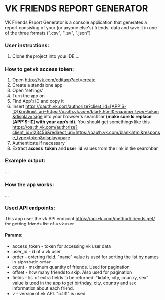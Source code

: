 # VK FRIENDS REPORT GENERATOR
VK Friends Report Generator is a console application that generates a report consisting of your (or anyone else's) friends' data and save it in one of the three formats (".csv", ".tsv", ".json")



### User instructions:
1. Clone the project into your IDE
   ...

### How to get vk access token:
1. Open https://vk.com/editapp?act=create
2. Create a standalone app
3. Open 'settings'
4. Turn the app on
5. Find App's ID and copy it
6. Insert https://oauth.vk.com/authorize?client_id=[APP'S-ID]&redirect_uri=https://oauth.vk.com/blank.html&response_type=token&display=page into your browser's searchbar __(make sure to replace [APP'S-ID] with your app's id).__
   You should get somethings like this https://oauth.vk.com/authorize?client_id=123456&redirect_uri=https://oauth.vk.com/blank.html&response_type=token&display=page
8. Authenticate if necessary
9. Extract __access_token__ and __user_id__ values from the link in the searchbar

### Example output:
...


### How the app works:
...


### Used API endpoints:
This app uses the vk API endpoint https://api.vk.com/method/friends.get/ for getting friends list of a vk user.
#### Params:
 * access_token - token for accessing vk user data
 * user_id - id of a vk user
 * order - ordering field. "name" value is used for sorting the list by names in alphabetic order
 * count - maximum quantity of friends. Used for pagination
 * offset - how many friends to skip. Also used for pagination
 * fields - list of extra fields to be returned. "bdate, city, country, sex" value is used in the app to get birthday, city, country and sex information about each friend.
 * v - version of vk API. "5.131" is used

